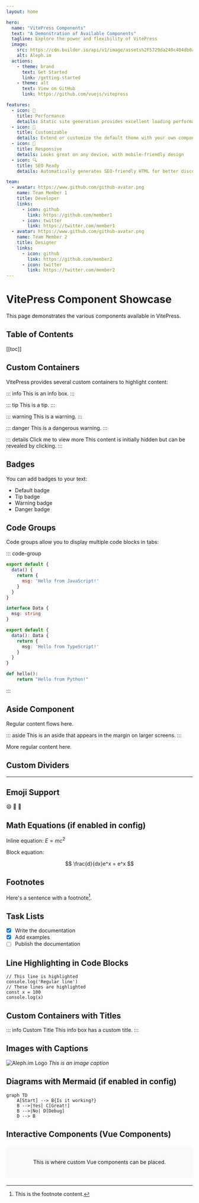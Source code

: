 ```yaml
---
layout: home

hero:
  name: "VitePress Components"
  text: "A Demonstration of Available Components"
  tagline: Explore the power and flexibility of VitePress
  image:
    src: https://cdn.builder.io/api/v1/image/assets%2F5729da240c404db0a5adeed7b8d8ae9f%2Ff9254782244c4e3180d5c7d5feb890fd
    alt: Aleph.im
  actions:
    - theme: brand
      text: Get Started
      link: /getting-started
    - theme: alt
      text: View on GitHub
      link: https://github.com/vuejs/vitepress

features:
  - icon: 🚀
    title: Performance
    details: Static site generation provides excellent loading performance
  - icon: 🔧
    title: Customizable
    details: Extend or customize the default theme with your own components
  - icon: 📱
    title: Responsive
    details: Looks great on any device, with mobile-friendly design
  - icon: 🔍
    title: SEO Ready
    details: Automatically generates SEO-friendly HTML for better discoverability

team:
  - avatar: https://www.github.com/github-avatar.png
    name: Team Member 1
    title: Developer
    links:
      - icon: github
        link: https://github.com/member1
      - icon: twitter
        link: https://twitter.com/member1
  - avatar: https://www.github.com/github-avatar.png
    name: Team Member 2
    title: Designer
    links:
      - icon: github
        link: https://github.com/member2
      - icon: twitter
        link: https://twitter.com/member2
---
```


# VitePress Component Showcase

This page demonstrates the various components available in VitePress.

## Table of Contents

[[toc]]

## Custom Containers

VitePress provides several custom containers to highlight content:

::: info
This is an info box.
:::

::: tip
This is a tip.
:::

::: warning
This is a warning.
:::

::: danger
This is a dangerous warning.
:::

::: details Click me to view more
This content is initially hidden but can be revealed by clicking.
:::

## Badges

You can add badges to your text:

- Default badge <Badge text="default" />
- Tip badge <Badge type="tip" text="tip" />
- Warning badge <Badge type="warning" text="warning" />
- Danger badge <Badge type="danger" text="danger" />

## Code Groups

Code groups allow you to display multiple code blocks in tabs:

::: code-group

```js [JavaScript]
export default {
  data() {
    return {
      msg: 'Hello from JavaScript!'
    }
  }
}
```

```ts [TypeScript]
interface Data {
  msg: string
}

export default {
  data(): Data {
    return {
      msg: 'Hello from TypeScript!'
    }
  }
}
```

```python [Python]
def hello():
    return "Hello from Python!"
```

:::

## Aside Component

Regular content flows here.

::: aside
This is an aside that appears in the margin on larger screens.
:::

More regular content here.

## Custom Dividers

---

## Emoji Support

:smile: :rocket: :tada:

## Math Equations (if enabled in config)

Inline equation: $E = mc^2$

Block equation:

$$
\frac{d}{dx}e^x = e^x
$$

## Footnotes

Here's a sentence with a footnote[^1].

[^1]: This is the footnote content.

## Task Lists

- [x] Write the documentation
- [x] Add examples
- [ ] Publish the documentation

## Line Highlighting in Code Blocks

```js{1,3-5}
// This line is highlighted
console.log('Regular line')
// These lines are highlighted
const x = 100
console.log(x)
```

## Custom Containers with Titles

::: info Custom Title
This info box has a custom title.
:::

## Images with Captions

![Aleph.im Logo](https://cdn.builder.io/api/v1/image/assets%2F5729da240c404db0a5adeed7b8d8ae9f%2Ff9254782244c4e3180d5c7d5feb890fd)
*This is an image caption*

## Diagrams with Mermaid (if enabled in config)

```mermaid
graph TD
    A[Start] --> B{Is it working?}
    B -->|Yes| C[Great!]
    B -->|No| D[Debug]
    D --> B
```

## Interactive Components (Vue Components)

<div class="demo-component">
  <!-- Vue components would go here if registered -->
  <p>This is where custom Vue components can be placed.</p>
</div>

<style>
.demo-component {
  padding: 20px;
  background-color: #f9f9f9;
  border-radius: 8px;
  margin: 20px 0;
  text-align: center;
}
</style>
